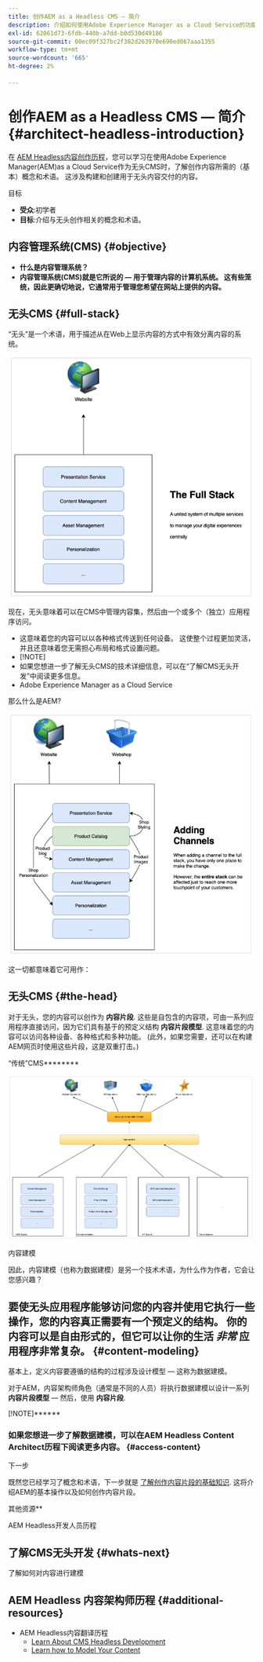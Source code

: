```yaml
---
title: 创作AEM as a Headless CMS — 简介
description: 介绍如何使用Adobe Experience Manager as a Cloud Service的功能作为无头CMS来为项目创作内容。
exl-id: 62061d73-6fdb-440b-a7dd-b0d530d49186
source-git-commit: 00ec09f327bc2f382d263970e690ed067aaa1355
workflow-type: tm+mt
source-wordcount: '665'
ht-degree: 2%

---
```


# 创作AEM as a Headless CMS — 简介 {#architect-headless-introduction}

在 [AEM Headless内容创作历程](overview.md)，您可以学习在使用Adobe Experience Manager(AEM)as a Cloud Service作为无头CMS时，了解创作内容所需的（基本）概念和术语。 这涉及构建和创建用于无头内容交付的内容。

目标

* **受众**:初学者
* **目标**:介绍与无头创作相关的概念和术语。

## 内容管理系统(CMS) {#objective}

* **什么是内容管理系统？**
* **内容管理系统(CMS)就是它所说的 — 用于管理内容的计算机系统。 这有些笼统，因此更确切地说，它通常用于管理您希望在网站上提供的内容。**

## 无头CMS {#full-stack}

“无头”是一个术语，用于描述从在Web上显示内容的方式中有效分离内容的系统。

![传统上，您会在CMS中管理内容，而同一CMS则负责在您的网页上渲染该内容。](/help/journey-headless/developer/assets/full-stack.png)

现在，无头意味着可以在CMS中管理内容集，然后由一个或多个（独立）应用程序访问。

* 这意味着您的内容可以以各种格式传送到任何设备。 这使整个过程更加灵活，并且还意味着您无需担心布局和格式设置问题。
* [!NOTE]
* 如果您想进一步了解无头CMS的技术详细信息，可以在“了解CMS无头开发”中阅读更多信息。
* Adobe Experience Manager as a Cloud Service

那么什么是AEM?

![首先，AEM是一个内容管理系统，具有多种功能，还可以根据您的需求进行自定义。](/help/journey-headless/developer/assets/adding-channel.png)

这一切都意味着它可用作：

## 无头CMS {#the-head}

对于无头，您的内容可以创作为 **内容片段**.
这些是自包含的内容项，可由一系列应用程序直接访问，因为它们具有基于的预定义结构 **内容片段模型**.
这意味着您的内容可以访问各种设备、各种格式和多种功能。
(此外，如果您需要，还可以在构建AEM网页时使用这些片段，这是双重打击。)

“传统”CMS********

![内容是使用一系列组件为网页创作的，这些组件定义了内容在您的网站上的呈现方式。 即使在此，AEM也非常灵活，因为您的项目团队可以开发自定义组件。](/help/journey-headless/developer/assets/headless-cms.png)

内容建模

因此，内容建模（也称为数据建模）是另一个技术术语，为什么作为作者，它会让您感兴趣？

## 要使无头应用程序能够访问您的内容并使用它执行一些操作，您的内容真正需要有一个预定义的结构。 你的内容可以是自由形式的，但它可以让你的生活 *非常* 应用程序非常复杂。 {#content-modeling}

基本上，定义内容要遵循的结构的过程涉及设计模型 — 这称为数据建模。

对于AEM，内容架构师角色（通常是不同的人员）将执行数据建模以设计一系列 **内容片段模型**  — 然后，使用 **内容片段**.

[!NOTE]******

### 如果您想进一步了解数据建模，可以在AEM Headless Content Architect历程下阅读更多内容。 {#access-content}

下一步

既然您已经学习了概念和术语，下一步就是 [了解创作内容片段的基础知识](basics.md). 这将介绍AEM的基本操作以及如何创作内容片段。

其他资源**

AEM Headless开发人员历程

## 了解CMS无头开发 {#whats-next}

了解如何对内容进行建模[](basics.md)

## AEM Headless 内容架构师历程 {#additional-resources}

* AEM Headless内容翻译历程
   * [Learn About CMS Headless Development](/help/journey-headless/developer/learn-about.md)
   * [Learn how to Model Your Content](/help/journey-headless/developer/model-your-content.md)
